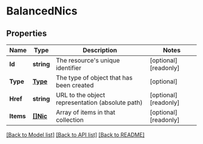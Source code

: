 # BalancedNics

## Properties

Name | Type | Description | Notes
------------ | ------------- | ------------- | -------------
**Id** | **string** | The resource&#39;s unique identifier | [optional] [readonly] 
**Type** | [**Type**](Type.md) | The type of object that has been created | [optional] 
**Href** | **string** | URL to the object representation (absolute path) | [optional] [readonly] 
**Items** | [**[]Nic**](Nic.md) | Array of items in that collection | [optional] [readonly] 

[[Back to Model list]](../README.md#documentation-for-models) [[Back to API list]](../README.md#documentation-for-api-endpoints) [[Back to README]](../README.md)


